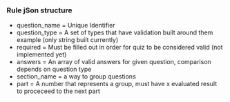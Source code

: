### Rule jSon structure
- question_name = Unique Identifier 
- question_type = A set of types that have validation built around them example (only string built currently) 
- required = Must be filled out in order for quiz to be considered valid (not implemented yet)
- answers = An array of valid answers for given question, comparison depends on question type
- section_name = a way to group questions
- part = A number that represents a group, must have x evaluated result to proceceed to the next part
